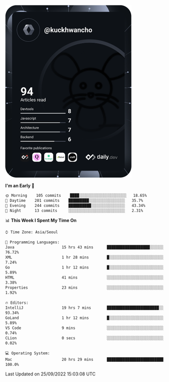 <a href="https://app.daily.dev/kuckhwancho"><img src="https://github.com/kuckjwi0928/kuckjwi0928/blob/master/devcard.svg" width="400" alt="Kuckjwi Devcard"/></a>

<!--START_SECTION:waka-->
**I'm an Early 🐤** 

```text
🌞 Morning    105 commits    ████░░░░░░░░░░░░░░░░░░░░░   18.65% 
🌆 Daytime    201 commits    █████████░░░░░░░░░░░░░░░░   35.7% 
🌃 Evening    244 commits    ██████████░░░░░░░░░░░░░░░   43.34% 
🌙 Night      13 commits     ░░░░░░░░░░░░░░░░░░░░░░░░░   2.31%

```


📊 **This Week I Spent My Time On** 

```text
⌚︎ Time Zone: Asia/Seoul

💬 Programming Languages: 
Java                     15 hrs 43 mins      ███████████████████░░░░░░   76.72% 
XML                      1 hr 28 mins        █░░░░░░░░░░░░░░░░░░░░░░░░   7.24% 
Go                       1 hr 12 mins        █░░░░░░░░░░░░░░░░░░░░░░░░   5.89% 
HTML                     41 mins             ░░░░░░░░░░░░░░░░░░░░░░░░░   3.38% 
Properties               23 mins             ░░░░░░░░░░░░░░░░░░░░░░░░░   1.92%

🔥 Editors: 
IntelliJ                 19 hrs 7 mins       ███████████████████████░░   93.34% 
GoLand                   1 hr 12 mins        █░░░░░░░░░░░░░░░░░░░░░░░░   5.89% 
VS Code                  9 mins              ░░░░░░░░░░░░░░░░░░░░░░░░░   0.74% 
CLion                    0 secs              ░░░░░░░░░░░░░░░░░░░░░░░░░   0.02%

💻 Operating System: 
Mac                      20 hrs 29 mins      █████████████████████████   100.0%

```


 Last Updated on 25/09/2022 15:03:08 UTC
<!--END_SECTION:waka-->
